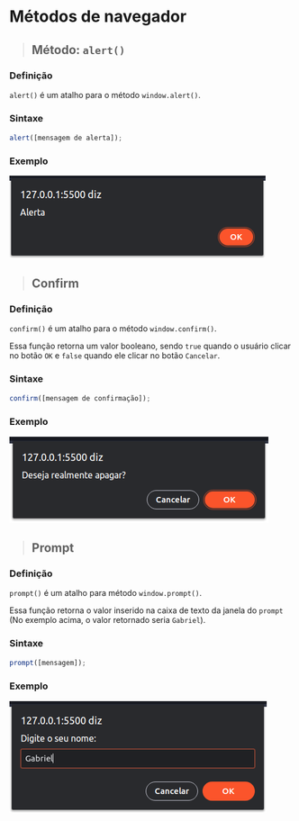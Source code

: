 # Métodos de navegador

> ## **Método: `alert()`**

### **Definição**

`alert()` é um atalho para o método `window.alert()`.

### **Sintaxe**

```js
alert([mensagem de alerta]);
```

### **Exemplo**

![](./assets/representacao-alert.png)

> ## **Confirm**

### **Definição**

`confirm()` é um atalho para o método `window.confirm()`.

Essa função retorna um valor booleano, sendo `true` quando o usuário clicar no botão `OK` e `false` quando ele clicar no botão `Cancelar`.

### **Sintaxe**

```js
confirm([mensagem de confirmação]);
```

### **Exemplo**

![](./assets/representacao-confirm.png)

> ## **Prompt**

### **Definição**

`prompt()` é um atalho para método `window.prompt()`.

Essa função retorna o valor inserido na caixa de texto da janela do `prompt` (No exemplo acima, o valor retornado seria `Gabriel`).

### **Sintaxe**

```js
prompt([mensagem]);
```

### **Exemplo**

![](./assets/representacao-prompt.png)
